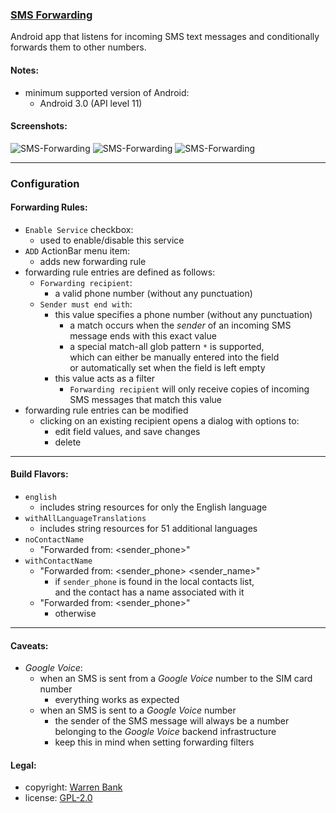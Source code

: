 ### [SMS Forwarding](https://github.com/warren-bank/Android-SMS-Automatic-Forwarding)

Android app that listens for incoming SMS text messages and conditionally forwards them to other numbers.

#### Notes:

* minimum supported version of Android:
  - Android 3.0 (API level 11)

#### Screenshots:

![SMS-Forwarding](./screenshots/1-prefs-no-entries-in-whitelist.png)
![SMS-Forwarding](./screenshots/2-prefs-add-new-entry-dialog.png)
![SMS-Forwarding](./screenshots/3-prefs-one-entry-in-whitelist.png)

- - - -

### Configuration

#### Forwarding Rules:

* `Enable Service` checkbox:
  - used to enable/disable this service
* `ADD` ActionBar menu item:
  - adds new forwarding rule
* forwarding rule entries are defined as follows:
  - `Forwarding recipient`:
    * a valid phone number (without any punctuation)
  - `Sender must end with`:
    * this value specifies a phone number (without any punctuation)
      - a match occurs when the _sender_ of an incoming SMS message ends with this exact value
      - a special match-all glob pattern `*` is supported,<br>which can either be manually entered into the field<br>or automatically set when the field is left empty
    * this value acts as a filter
      - `Forwarding recipient` will only receive copies of incoming SMS messages that match this value
* forwarding rule entries can be modified
  - clicking on an existing recipient opens a dialog with options to:
    * edit field values, and save changes
    * delete

- - - -

#### Build Flavors:

* `english`
  - includes string resources for only the English language
* `withAllLanguageTranslations`
  - includes string resources for 51 additional languages
* `noContactName`
  - "Forwarded from: &lt;sender_phone&gt;"
* `withContactName`
  - "Forwarded from: &lt;sender_phone&gt; &lt;sender_name&gt;"
    * if `sender_phone` is found in the local contacts list,<br>and the contact has a name associated with it
  - "Forwarded from: &lt;sender_phone&gt;"
    * otherwise

- - - -

#### Caveats:

* _Google Voice_:
  - when an SMS is sent from a _Google Voice_ number to the SIM card number
    * everything works as expected
  - when an SMS is sent to a _Google Voice_ number
    * the sender of the SMS message will always be a number belonging to the _Google Voice_ backend infrastructure
    * keep this in mind when setting forwarding filters

#### Legal:

* copyright: [Warren Bank](https://github.com/warren-bank)
* license: [GPL-2.0](https://www.gnu.org/licenses/old-licenses/gpl-2.0.txt)
